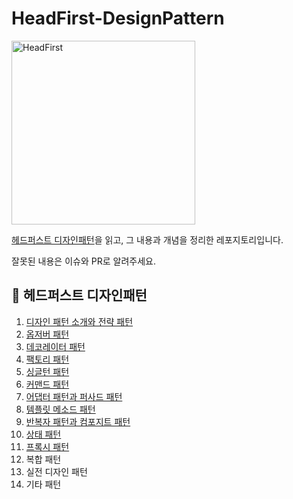 # HeadFirst-DesignPattern

<img width="294" alt="HeadFirst" src="https://user-images.githubusercontent.com/76640167/210064651-ec3da0a9-a4f8-4a74-9eb7-9a5e17d4dcfa.png">

[헤드퍼스트 디자인패턴](http://www.yes24.com/Product/Goods/108192370)을 읽고, 그 내용과 개념을 정리한 레포지토리입니다.

잘못된 내용은 이슈와 PR로 알려주세요.

## **📌** 헤드퍼스트 디자인패턴

1. [디자인 패턴 소개와 전략 패턴](/Chapter1/README.md)
2. [옵저버 패턴](/Chapter2/README.md)
3. [데코레이터 패턴](/Chapter3/README.md)
4. [팩토리 패턴](/Chapter4/README.md)
5. [싱글턴 패턴](/Chapter5/README.md)
6. [커맨드 패턴](/Chapter6/README.md)
7. [어댑터 패턴과 퍼사드 패턴](/Chapter7/README.md)
8. [템플릿 메소드 패턴](/Chapter8/README.md)
9. [반복자 패턴과 컴포지트 패턴](/Chapter9/README.md)
10. [상태 패턴](/Chapter10/README.md)
11. [프록시 패턴](/Chapter11/README.md)
12. 복합 패턴
13. 실전 디자인 패턴
14. 기타 패턴
